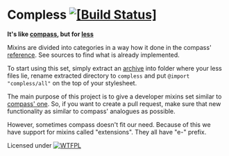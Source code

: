 Compless [![[Build Status]](https://travis-ci.org/neoascetic/compless.png?branch=master)](https://travis-ci.org/neoascetic/compless)
=============================================

**It's like [compass][], but for [less][]**

Mixins  are divided  into categories  in  a way  how  it done  in the  compass'
[reference][]. See sources to find what is already implemented.

To start using  this set, simply extract an [archive][]  into folder where your
less  files lie,  rename extracted  directory  to `compless`  and put  `@import
"compless/all"` on the top of your stylesheet.

The main purpose of  this project is to give a developer  mixins set similar to
[compass' one][reference]. So, if you want  to create a pull request, make sure
that new functionality as similar to compass' analogues as possible.

However,  sometimes compass  doesn't  fit our  need. Because  of  this we  have
support for mixins called "extensions". They all have "e-" prefix.

Licensed under [![WTFPL](http://www.wtfpl.net/wp-content/uploads/2012/12/wtfpl-badge-4.png)](http://www.wtfpl.net/)



[less]: http://lesscss.org/
[compass]: http://compass-style.org/
[reference]: http://compass-style.org/reference/compass/
[archive]: https://github.com/neoascetic/compless/zipball/master
